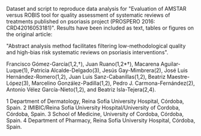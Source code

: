 Dataset and script to reproduce data analysis for "Evaluation of AMSTAR versus ROBIS tool for quality assessment of systematic reviews of treatments published on psoriasis project (PROSPERO 2016: CRD42016053181)". Results have been included as text, tables or figures on the original article:

"Abstract analysis method facilitates filtering low-methodological quality and high-bias risk systematic reviews on psoriasis interventions".

Francisco Gómez-García(1,2,†), Juan Ruano(1,2*†), Macarena Aguilar-Luque(1), Patricia Alcalde-Delgado(3), Jesús Gay-Mimbrera(2), José Luis Hernández-Romero(1,2), Juan Luis Sanz-Cabanillas(1,2), Beatriz Maestre-López(3), Marcelino González-Padilla(1,2), Pedro J. Carmona-Fernández(2), Antonio Vélez García-Nieto(1,2), and Beatriz Isla-Tejera(2,4).

1 Department of Dermatology, Reina Sofía University Hospital, Córdoba, Spain. 2 IMIBIC/Reina Sofía University Hospital/University of Cordoba, Córdoba, Spain. 3 School of Medicine, University of Cordoba, Córdoba, Spain. 4 Department of Pharmacy, Reina Sofía University Hospital, Córdoba, Spain.
